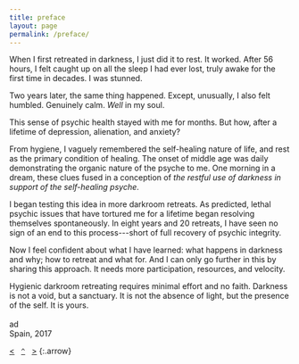 ```yaml
---
title: preface
layout: page
permalink: /preface/
---
```


When I first retreated in darkness, I just did it to rest. It worked. After 56 hours, I felt caught up on all the sleep I had ever lost, truly awake for the first time in decades. I was stunned.

Two years later, the same thing happened. Except, unusually, I also felt humbled. Genuinely calm. _Well_ in my soul. 

This sense of psychic health stayed with me for months. But how, after a lifetime of depression, alienation, and anxiety?

From hygiene, I vaguely remembered the self-healing nature of life, and rest as the primary condition of healing. The onset of middle age was daily demonstrating the organic nature of the psyche to me. One morning in a dream, these clues fused in a conception of _the restful use of darkness in support of the self-healing psyche_. 

I began testing this idea in more darkroom retreats. As predicted, lethal psychic issues that have tortured me for a lifetime began resolving themselves spontaneously. In eight years and 20 retreats, I have seen no sign of an end to this process---short of full recovery of psychic integrity.

Now I feel confident about what I have learned: what happens in darkness and why; how to retreat and what for. And I can only go further in this by sharing this approach. It needs more participation, resources, and velocity. 

Hygienic darkroom retreating requires minimal effort and no faith. Darkness is not a void, but a sanctuary. It is not the absence of light, but the presence of the self. It is yours.  
&nbsp;  
ad  
Spain, 2017

[&lt;](/foreword/)&nbsp;&nbsp;&nbsp;[`^`](/)&nbsp;&nbsp;&nbsp;[&gt;](/introduction/)
{:.arrow}




